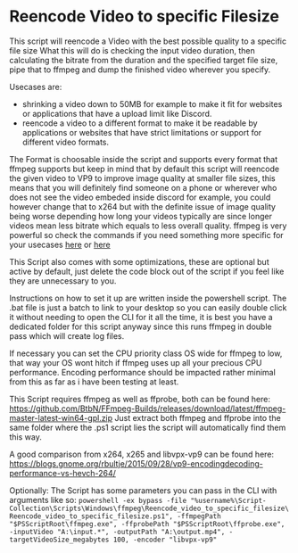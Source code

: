 # Reencode Video to specific Filesize
This script will reencode a Video with the best possible quality to a specific file size
What this will do is checking the input video duration, then calculating the bitrate from the duration and the specified target file size, pipe that to ffmpeg and dump the finished video wherever you specify.

Usecases are:
- shrinking a video down to 50MB for example to make it fit for websites or applications that have a upload limit like Discord.
- reencode a video to a different format to make it be readable by applications or websites that have strict limitations or support for different video formats.


The Format is choosable inside the script and supports every format that ffmpeg supports but keep in mind that by default this script will reencode the given video to VP9 to improve image quality at smaller file sizes, this means that you will definitely find someone on a phone or wherever who does not see the video embeded inside discord for example, you could however change that to x264 but with the definite issue of image quality being worse depending how long your videos typically are since longer videos mean less bitrate which equals to less overall quality. ffmpeg is very powerful so check the commands if you need something more specific for your usecases [here](https://ffmpeg.org/documentation.html) or [here](https://trac.ffmpeg.org/wiki#Encoding)

This Script also comes with some optimizations, these are optional but active by default, just delete the code block out of the script if you feel like they are unnecessary to you.

Instructions on how to set it up are written inside the powershell script.
The .bat file is just a batch to link to your desktop so you can easily double click it without needing to open the CLI for it all the time, it is best you have a dedicated folder for this script anyway since this runs ffmpeg in double pass which will create log files.

If necessary you can set the CPU priority class OS wide for ffmpeg to low, that way your OS wont hitch if ffmpeg uses up all your precious CPU performance. Encoding performance should be impacted rather minimal from this as far as i have been testing at least.

This Script requires ffmpeg as well as ffprobe, both can be found here: https://github.com/BtbN/FFmpeg-Builds/releases/download/latest/ffmpeg-master-latest-win64-gpl.zip
Just extract both ffmpeg and ffprobe into the same folder where the .ps1 script lies the script will automatically find them this way.

A good comparison from x264, x265 and libvpx-vp9 can be found here: https://blogs.gnome.org/rbultje/2015/09/28/vp9-encodingdecoding-performance-vs-hevch-264/

Optionally: The Script has some parameters you can pass in the CLI with arguments like so:
`powershell -ex bypass -file "%username%\Script-Collection\Scripts\Windows\ffmpeg\Reencode_video_to_specific_filesize\Reencode_video_to_specific_filesize.ps1",
-ffmpegPath "$PSScriptRoot\ffmpeg.exe",
-ffprobePath "$PSScriptRoot\ffprobe.exe",
-inputVideo "A:\input.*",
-outputPath "A:\output.mp4",
-targetVideoSize_megabytes 100,
-encoder "libvpx-vp9"`